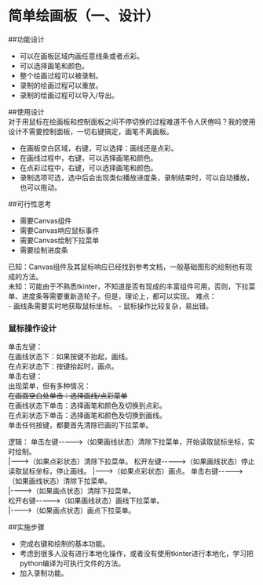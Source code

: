 简单绘画板（一、设计）
==
##功能设计
 - 可以在画板区域内画任意线条或者点彩。
 - 可以选择画笔和颜色。
 - 整个绘画过程可以被录制。
 - 录制的绘画过程可以重放。
 - 录制的绘画过程可以导入/导出。
 
##使用设计  
对于用鼠标在绘画板和控制面板之间不停切换的过程难道不令人厌倦吗？我的使用设计不需要控制面板，一切右键搞定，画笔不离画板。
- 在画板空白区域，右键，可以选择：画线还是点彩。
- 在画线过程中，右键，可以选择画笔和颜色。
- 在点彩过程中，右键，可以选择画笔和颜色。
- 录制选项可选，选中后会出现类似播放进度条，录制结束时，可以自动播放，也可以拖动。

##可行性思考
- 需要Canvas组件
- 需要Canvas响应鼠标事件
- 需要Canvas绘制下拉菜单
- 需要绘制进度条 
  
已知：Canvas组件及其鼠标响应已经找到参考文档，一般基础图形的绘制也有现成的方法。  
未知：可能由于不熟悉tkinter，不知道是否有现成的丰富组件可用，否则，下拉菜单、进度条等需要重新造轮子。但是，理论上，都可以实现。
难点：   
       - 画线条需要实时地获取鼠标坐标。
       - 鼠标操作比较复杂，易出错。

### 鼠标操作设计
单击左键：  
在画线状态下：如果按键不抬起，画线。  
在点彩状态下：按键抬起时，画点。  
单击右键：  
出现菜单，但有多种情况：    
~~在画面空白处单击：选择画线/点彩菜单~~    
在画线状态下单击：选择画笔和颜色及切换到点彩。   
在点彩状态下单击：选择画笔和颜色及切换到画线。  
单击任何按键，都要首先清除已画的下拉菜单。

逻辑：
单击左键----->（如果画线状态）清除下拉菜单，开始读取鼠标坐标，实时绘制。   
               |--->（如果点彩状态）清除下拉菜单。
松开左键----->（如果画线状态）停止读取鼠标坐标，停止画线。
               |--->（如果点彩状态）画点。
单击右键----->（如果画线状态）清除下拉菜单。  
               |---->（如果画点状态）清除下拉菜单。   
松开右键----->（如果画线状态）画线下拉菜单。   
               |---->（如果画点状态）画点下拉菜单。
                
##实施步骤
- 完成右键和绘制的基本功能。
- 考虑到很多人没有进行本地化操作，或者没有使用tkinter进行本地化，学习把python编译为可执行文件的方法。
- 加入录制功能。
